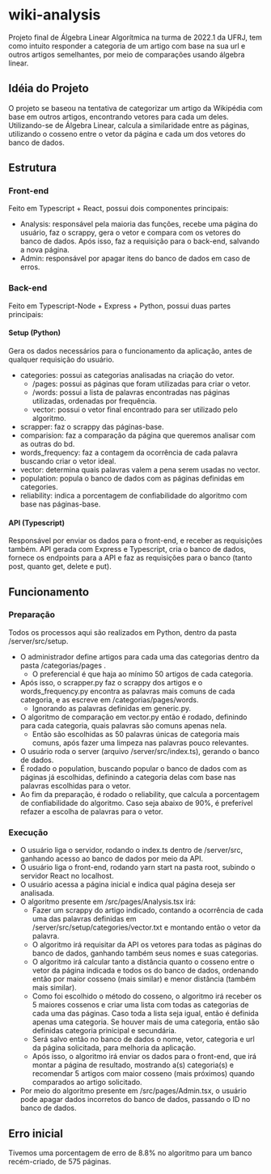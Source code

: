# wiki-analysis
Projeto final de Álgebra Linear Algorítmica na turma de 2022.1 da UFRJ, tem como intuito responder a categoria de um artigo com base na sua url e outros artigos semelhantes, por meio de comparações usando álgebra linear. 

## Idéia do Projeto
O projeto se baseou na tentativa de categorizar um artigo da Wikipédia com base em outros artigos, encontrando vetores para cada um deles. Utilizando-se de Álgebra Linear, calcula a similaridade entre as páginas, utilizando o cosseno entre o vetor da página e cada um dos vetores do banco de dados.

## Estrutura 
### Front-end 
Feito em Typescript + React, possui dois componentes principais:
- Analysis: responsável pela maioria das funções, recebe uma página do usuário, faz o scrappy, gera o vetor e compara com os vetores do banco de dados. Após isso, faz a requisição para o back-end, salvando a nova página.
- Admin: responsável por apagar itens do banco de dados em caso de erros.
### Back-end
Feito em Typescript-Node + Express + Python, possui duas partes principais:
#### Setup (Python)
Gera os dados necessários para o funcionamento da aplicação, antes de qualquer requisição do usuário.
- categories: possui as categorias analisadas na criação do vetor.
    - /pages: possui as páginas que foram utilizadas para criar o vetor.
    - /words: possui a lista de palavras encontradas nas páginas utilizadas, ordenadas por frequência.
    - vector: possui o vetor final encontrado para ser utilizado pelo algoritmo.
- scrapper: faz o scrappy das páginas-base.
- comparision: faz a comparação da página que queremos analisar com as outras do bd.
- words_frequency: faz a contagem da ocorrência de cada palavra buscando criar o vetor ideal.
- vector: determina quais palavras valem a pena serem usadas no vector.
- population: popula o banco de dados com as páginas definidas em categories.
- reliability: indica a porcentagem de confiabilidade do algoritmo com base nas páginas-base.
#### API (Typescript)
Responsável por enviar os dados para o front-end, e receber as requisições também.
API gerada com Express e Typescript, cria o banco de dados, fornece os endpoints para a API e faz as requisições para o banco (tanto post, quanto get, delete e put).

## Funcionamento
### Preparação
Todos os processos aqui são realizados em Python, dentro da pasta /server/src/setup.
- O administrador define artigos para cada uma das categorias dentro da pasta /categorias/pages  .
    - O preferencial é que haja ao mínimo 50 artigos de cada categoria.
- Após isso, o scrapper.py faz o scrappy dos artigos e o words_frequency.py encontra as palavras mais comuns de cada categoria, e as escreve em /categorias/pages/words.
    - Ignorando as palavras definidas em generic.py.
- O algoritmo de comparação em vector.py então é rodado, definindo para cada categoria, quais palavras são comuns apenas nela.
    - Então são escolhidas as 50 palavras únicas de categoria mais comuns, após fazer uma limpeza nas palavras pouco relevantes.
- O usuário roda o server (arquivo /server/src/index.ts), gerando o banco de dados.
- É rodado o population, buscando popular o banco de dados com as páginas já escolhidas, definindo a categoria delas com base nas palavras escolhidas para o vetor.
- Ao fim da preparação, é rodado o reliability, que calcula a porcentagem de confiabilidade do algoritmo. Caso seja abaixo de 90%, é preferível refazer a escolha de palavras para o vetor.

### Execução
- O usuário liga o servidor, rodando o index.ts dentro de /server/src, ganhando acesso ao banco de dados por meio da API.
- O usuário liga o front-end, rodando yarn start na pasta root, subindo o servidor React no localhost.
- O usuário acessa a página inicial e indica qual página deseja ser analisada.
- O algoritmo presente em /src/pages/Analysis.tsx irá:
    - Fazer um scrappy do artigo indicado, contando a ocorrência de cada uma das palavras definidas em /server/src/setup/categories/vector.txt e montando então o vetor da palavra.
    - O algoritmo irá requisitar da API os vetores para todas as páginas do banco de dados, ganhando também seus nomes e suas categorias.
    - O algoritmo irá calcular tanto a distância quanto o cosseno entre o vetor da página indicada e todos os do banco de dados, ordenando então por maior cosseno (mais similar) e menor distância (também mais similar).
    - Como foi escolhido o método do cosseno, o algoritmo irá receber os 5 maiores cossenos e criar uma lista com todas as categorias de cada uma das páginas. Caso toda a lista seja igual, então é definida apenas uma categoria. Se houver mais de uma categoria, então são definidas categoria prinicipal e secundária.
    - Será salvo então no banco de dados o nome, vetor, categoria e url da página solicitada, para melhoria da aplicação.
    - Após isso, o algoritmo irá enviar os dados para o front-end, que irá montar a página de resultado, mostrando a(s) categoria(s) e recomendar 5 artigos com maior cosseno (mais próximos) quando comparados ao artigo solicitado.
- Por meio do algoritmo presente em /src/pages/Admin.tsx, o usuário pode apagar dados incorretos do banco de dados, passando o ID no banco de dados.

## Erro inicial
Tivemos uma porcentagem de erro de 8.8% no algoritmo para um banco recém-criado, de 575 páginas. 